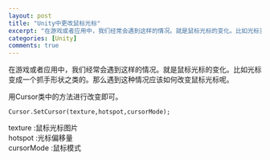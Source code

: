 ```yaml
---
layout: post
title: "Unity中更改鼠标光标"
excerpt: "在游戏或者应用中，我们经常会遇到这样的情况。就是鼠标光标的变化。比如光标变成一个抓手形状之类的。那么遇到这种情况应该如何改变鼠标光标呢。"
categories: [Unity]
comments: true
---
```

在游戏或者应用中，我们经常会遇到这样的情况。就是鼠标光标的变化。比如光标变成一个抓手形状之类的。那么遇到这种情况应该如何改变鼠标光标呢。

用Cursor类中的方法进行改变即可。  


    Cursor.SetCursor(texture,hotspot,cursorMode);

texture :鼠标光标图片  
hotspot :光标偏移量  
cursorMode :鼠标模式
